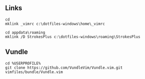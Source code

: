 ## Links
```
cd
mklink _vimrc c:\dotfiles-windows\home\_vimrc
```

```cd
cd appdata\roaming
mklink /D StrokesPlus c:\dotfiles-windows\roaming\StrokesPlus
```


## Vundle
```
cd %USERPROFILE%
git clone https://github.com/VundleVim/Vundle.vim.git vimfiles/bundle/Vundle.vim
```
